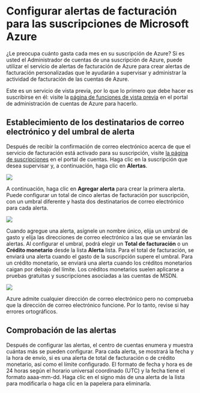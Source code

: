 <properties 
	pageTitle="Configurar alertas de facturación para las suscripciones de Microsoft Azure" 
	description="Describe cómo puede configurar alertas en su factura de Azure para que pueda evitar sorpresas de facturación." 
	services="" 
	documentationCenter="" 
	authors="vikdesai" 
	manager="msmbaldwin" 
	editor=""/>

<tags 
	ms.service="multiple" 
	ms.workload="multiple" 
	ms.tgt_pltfrm="na" 
	ms.devlang="na" 
	ms.topic="article" 
	ms.date="06/01/2015" 
	ms.author="vikdesai"/>

# Configurar alertas de facturación para las suscripciones de Microsoft Azure

¿Le preocupa cuánto gasta cada mes en su suscripción de Azure? Si es usted el Administrador de cuentas de una suscripción de Azure, puede utilizar el servicio de alertas de facturación de Azure para crear alertas de facturación personalizadas que le ayudarán a supervisar y administrar la actividad de facturación de las cuentas de Azure.

Este es un servicio de vista previa, por lo que lo primero que debe hacer es suscribirse en él: visite la <a href="https://account.windowsazure.com/PreviewFeatures">página de funciones de vista previa</a> en el portal de administración de cuentas de Azure para hacerlo.

## Establecimiento de los destinatarios de correo electrónico y del umbral de alerta

Después de recibir la confirmación de correo electrónico acerca de que el servicio de facturación está activado para su suscripción, visite <a href="https://account.windowsazure.com/Subscriptions">la página de suscripciones</a> en el portal de cuentas. Haga clic en la suscripción que desea supervisar y, a continuación, haga clic en **Alertas**.

![][Image1]

A continuación, haga clic en **Agregar alerta** para crear la primera alerta. Puede configurar un total de cinco alertas de facturación por suscripción, con un umbral diferente y hasta dos destinatarios de correo electrónico para cada alerta.

![][Image2]

Cuando agregue una alerta, asígnele un nombre único, elija un umbral de gasto y elija las direcciones de correo electrónico a las que se enviarán las alertas. Al configurar el umbral, podrá elegir un **Total de facturación** o un **Crédito monetario** desde la lista **Alerta** lista. Para el total de facturación, se enviará una alerta cuando el gasto de la suscripción supere el umbral. Para un crédito monetario, se enviará una alerta cuando los créditos monetarios caigan por debajo del límite. Los créditos monetarios suelen aplicarse a pruebas gratuitas y suscripciones asociadas a las cuentas de MSDN.

![][Image3]

Azure admite cualquier dirección de correo electrónico pero no comprueba que la dirección de correo electrónico funcione. Por lo tanto, revise si hay errores ortográficos.

## Comprobación de las alertas

Después de configurar las alertas, el centro de cuentas enumera y muestra cuántas más se pueden configurar. Para cada alerta, se mostrará la fecha y la hora de envío, si es una alerta de total de facturación o de crédito monetario, así como el límite configurado. El formato de fecha y hora es de 24 horas según el horario universal coordinado (UTC) y la fecha tiene el formato aaaa-mm-dd. Haga clic en el signo más de una alerta de la lista para modificarla o haga clic en la papelera para eliminarla.

[Image1]: ./media/azure-billing-set-up-alerts/billingalert1.png
[Image2]: ./media/azure-billing-set-up-alerts/billingalert2.png
[Image3]: ./media/azure-billing-set-up-alerts/billingalerts3.png

<!---HONumber=August15_HO6-->